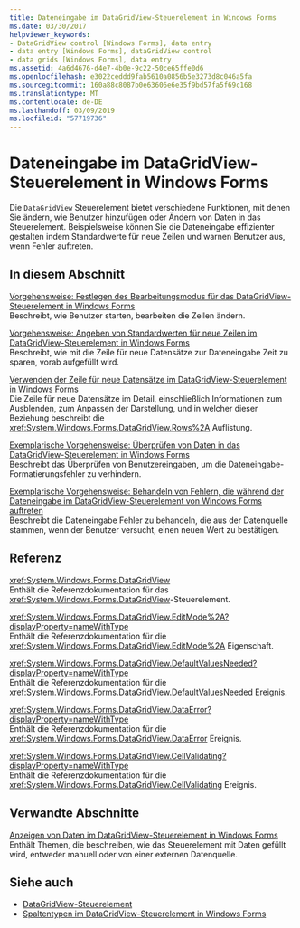 ```yaml
---
title: Dateneingabe im DataGridView-Steuerelement in Windows Forms
ms.date: 03/30/2017
helpviewer_keywords:
- DataGridView control [Windows Forms], data entry
- data entry [Windows Forms], dataGridView control
- data grids [Windows Forms], data entry
ms.assetid: 4a6d4676-d4e7-4b0e-9c22-50ce65ffe0d6
ms.openlocfilehash: e3022ceddd9fab5610a0856b5e3273d8c046a5fa
ms.sourcegitcommit: 160a88c8087b0e63606e6e35f9bd57fa5f69c168
ms.translationtype: MT
ms.contentlocale: de-DE
ms.lasthandoff: 03/09/2019
ms.locfileid: "57719736"
---
```

# <a name="data-entry-in-the-windows-forms-datagridview-control"></a>Dateneingabe im DataGridView-Steuerelement in Windows Forms
Die `DataGridView` Steuerelement bietet verschiedene Funktionen, mit denen Sie ändern, wie Benutzer hinzufügen oder Ändern von Daten in das Steuerelement. Beispielsweise können Sie die Dateneingabe effizienter gestalten indem Standardwerte für neue Zeilen und warnen Benutzer aus, wenn Fehler auftreten.  
  
## <a name="in-this-section"></a>In diesem Abschnitt  
 [Vorgehensweise: Festlegen des Bearbeitungsmodus für das DataGridView-Steuerelement in Windows Forms](how-to-specify-the-edit-mode-for-the-windows-forms-datagridview-control.md)  
 Beschreibt, wie Benutzer starten, bearbeiten die Zellen ändern.  
  
 [Vorgehensweise: Angeben von Standardwerten für neue Zeilen im DataGridView-Steuerelement in Windows Forms](specify-default-values-for-new-rows-in-the-datagrid.md)  
 Beschreibt, wie mit die Zeile für neue Datensätze zur Dateneingabe Zeit zu sparen, vorab aufgefüllt wird.  
  
 [Verwenden der Zeile für neue Datensätze im DataGridView-Steuerelement in Windows Forms](using-the-row-for-new-records-in-the-windows-forms-datagridview-control.md)  
 Die Zeile für neue Datensätze im Detail, einschließlich Informationen zum Ausblenden, zum Anpassen der Darstellung, und in welcher dieser Beziehung beschreibt die <xref:System.Windows.Forms.DataGridView.Rows%2A> Auflistung.  
  
 [Exemplarische Vorgehensweise: Überprüfen von Daten in das DataGridView-Steuerelement in Windows Forms](walkthrough-validating-data-in-the-windows-forms-datagridview-control.md)  
 Beschreibt das Überprüfen von Benutzereingaben, um die Dateneingabe-Formatierungsfehler zu verhindern.  
  
 [Exemplarische Vorgehensweise: Behandeln von Fehlern, die während der Dateneingabe im DataGridView-Steuerelement von Windows Forms auftreten](handling-errors-that-occur-during-data-entry-in-the-datagrid.md)  
 Beschreibt die Dateneingabe Fehler zu behandeln, die aus der Datenquelle stammen, wenn der Benutzer versucht, einen neuen Wert zu bestätigen.  
  
## <a name="reference"></a>Referenz  
 <xref:System.Windows.Forms.DataGridView>  
 Enthält die Referenzdokumentation für das <xref:System.Windows.Forms.DataGridView>-Steuerelement.  
  
 <xref:System.Windows.Forms.DataGridView.EditMode%2A?displayProperty=nameWithType>  
 Enthält die Referenzdokumentation für die <xref:System.Windows.Forms.DataGridView.EditMode%2A> Eigenschaft.  
  
 <xref:System.Windows.Forms.DataGridView.DefaultValuesNeeded?displayProperty=nameWithType>  
 Enthält die Referenzdokumentation für die <xref:System.Windows.Forms.DataGridView.DefaultValuesNeeded> Ereignis.  
  
 <xref:System.Windows.Forms.DataGridView.DataError?displayProperty=nameWithType>  
 Enthält die Referenzdokumentation für die <xref:System.Windows.Forms.DataGridView.DataError> Ereignis.  
  
 <xref:System.Windows.Forms.DataGridView.CellValidating?displayProperty=nameWithType>  
 Enthält die Referenzdokumentation für die <xref:System.Windows.Forms.DataGridView.CellValidating> Ereignis.  
  
## <a name="related-sections"></a>Verwandte Abschnitte  
 [Anzeigen von Daten im DataGridView-Steuerelement in Windows Forms](displaying-data-in-the-windows-forms-datagridview-control.md)  
 Enthält Themen, die beschreiben, wie das Steuerelement mit Daten gefüllt wird, entweder manuell oder von einer externen Datenquelle.  
  
## <a name="see-also"></a>Siehe auch
- [DataGridView-Steuerelement](datagridview-control-windows-forms.md)
- [Spaltentypen im DataGridView-Steuerelement in Windows Forms](column-types-in-the-windows-forms-datagridview-control.md)
